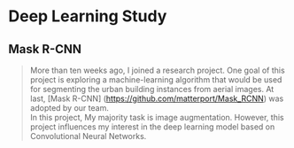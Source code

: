 # Deep Learning Study

## Mask R-CNN
> More than ten weeks ago, I joined a research project. One goal of this project is exploring a machine-learning algorithm that would be used for segmenting the urban building instances from aerial images. At last, [Mask R-CNN] (https://github.com/matterport/Mask_RCNN) was adopted by our team.<br>
> In this project, My majority task is image augmentation. However, this project influences my interest in the deep learning model based on Convolutional Neural Networks.<br>
